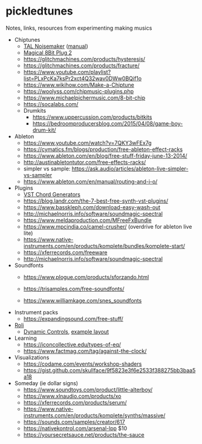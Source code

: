# pickledtunes
Notes, links, resources from experimenting making musics

- Chiptunes
  - [TAL Noisemaker](https://tal-software.com/products/tal-noisemaker) ([manual](https://tal-software.com//downloads/docs/TAL%20Noisemaker%20User%20Guide%201.0.pdf))
  - [Magical 8Bit Plug 2](http://ymck.net/en/download/magical8bitplug/index.html)
  - https://glitchmachines.com/products/hysteresis/
  - https://glitchmachines.com/products/fracture/
  - https://www.youtube.com/playlist?list=PLxPcKa7ksPr2xct4Q32wav0DWw0BQif1o
  - https://www.wikihow.com/Make-a-Chiptune
  - https://woolyss.com/chipmusic-plugins.php
  - https://www.michaelpichermusic.com/8-bit-chip
  - https://socalabs.com/
  - Drumkits
    - https://www.uppercussion.com/products/bitkits
    - https://bedroomproducersblog.com/2015/04/08/game-boy-drum-kit/
- Ableton
  - https://www.youtube.com/watch?v=7QKY3wFEx7g
  - https://cymatics.fm/blogs/production/free-ableton-effect-racks
  - https://www.ableton.com/en/blog/free-stuff-friday-june-13-2014/
  - http://austinabletontutor.com/free-effects-racks/
  - simpler vs sample: https://ask.audio/articles/ableton-live-simpler-vs-sampler
  - https://www.ableton.com/en/manual/routing-and-i-o/
- Plugins
  - [VST Chord Generators](http://www.sidebrain.net/chord-generators/)
  - https://blog.landr.com/the-7-best-free-synth-vst-plugins/
  - https://www.basskleph.com/download-easy-wash-out
  - http://michaelnorris.info/software/soundmagic-spectral
  - https://www.meldaproduction.com/MFreeFxBundle
  - https://www.mpcindia.co/camel-crusher/  (overdrive for ableton live lite)
  - https://www.native-instruments.com/en/products/komplete/bundles/komplete-start/
  - https://xferrecords.com/freeware
  - http://michaelnorris.info/software/soundmagic-spectral
- Soundfonts
  - https://www.plogue.com/products/sforzando.html
  - https://trisamples.com/free-soundfonts/
  
  - https://www.williamkage.com/snes_soundfonts
- Instrument packs
  - https://expandingsound.com/free-stuff/
- [Roli](https://roli.com/)
  - [Dynamic Controls](https://swonic.com/dynamic-controls/), [example layout](https://www.reddit.com/r/ROLI/comments/gjlcfq/roli_lightpad_block_dynamic_controls/)
- Learning
  - https://iconcollective.edu/types-of-eq/
  - https://www.factmag.com/tag/against-the-clock/
- Visualizations
  - https://codame.com/events/workshop-shaders
  - https://gist.github.com/skullface/9f5823e3f6e2533f388275bb3baa5a18
- Someday (ie dollar signs)
  - https://www.soundtoys.com/product/little-alterboy/
  - https://www.xlnaudio.com/products/xo
  - https://xferrecords.com/products/serum/
  - https://www.native-instruments.com/en/products/komplete/synths/massive/
  - https://sounds.com/samples/creator/617
  - https://nativekontrol.com/arsenal-lpp $10
  - https://yoursecretsauce.net/products/the-sauce
